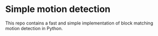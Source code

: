 # Simple motion detection
This repo contains a fast and simple implementation of block matching motion detection in Python.
